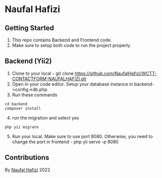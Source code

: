 # Naufal Hafizi

## Getting Started

1. This repo contains Backend and Frontend code.
2. Make sure to setup both code to run the project properly.

## Backend (Yii2)

1. Clone to your local - git clone https://github.com/NaufalHafizi/WCTT-CONTACTFORM-NAUFALHAFIZI.git
2. Open in your code editor. Setup your database instance in backend->config->db.php
3. Run these commands

```
cd backend
composer install
```

4. run the migration and select yes

```
php yii migrate
```

5. Run your local. Make sure to use port 8080. Otherwise, you need to change the port in frontend - php yii serve -p 8080

## Contributions

By [Naufal Hafizi](https://naufalhafizi.com/) 2022
